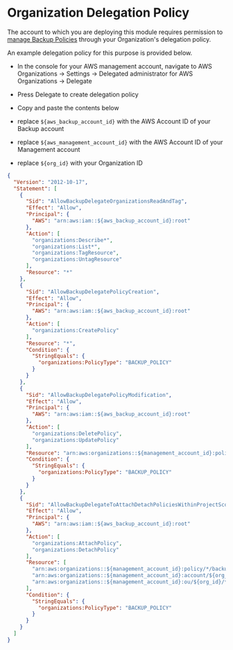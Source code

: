 # Organization Delegation Policy

The account to which you are deploying this module requires permission to [manage Backup Policies](https://docs.aws.amazon.com/organizations/latest/userguide/orgs_delegate_policies.html) through your Organization's delegation policy.

An example delegation policy for this purpose is provided below. 

- In the console for your AWS management account, navigate to AWS Organizations -> Settings -> Delegated administrator for AWS Organizations -> Delegate

- Press Delegate to create delegation policy

- Copy and paste the contents below

- replace `${aws_backup_account_id}` with the AWS Account ID of your Backup account

- replace `${aws_management_account_id}` with the AWS Account ID of your Management account

- replace `${org_id}` with your Organization ID

```json
{
  "Version": "2012-10-17",
  "Statement": [
    {
      "Sid": "AllowBackupDelegateOrganizationsReadAndTag",
      "Effect": "Allow",
      "Principal": {
        "AWS": "arn:aws:iam::${aws_backup_account_id}:root"
      },
      "Action": [
        "organizations:Describe*",
        "organizations:List*",
        "organizations:TagResource",
        "organizations:UntagResource"
      ],
      "Resource": "*"
    },
    {
      "Sid": "AllowBackupDelegatePolicyCreation",
      "Effect": "Allow",
      "Principal": {
        "AWS": "arn:aws:iam::${aws_backup_account_id}:root"
      },
      "Action": [
        "organizations:CreatePolicy"
      ],
      "Resource": "*",
      "Condition": {
        "StringEquals": {
          "organizations:PolicyType": "BACKUP_POLICY"
        }
      }
    },
    {
      "Sid": "AllowBackupDelegatePolicyModification",
      "Effect": "Allow",
      "Principal": {
        "AWS": "arn:aws:iam::${aws_backup_account_id}:root"
      },
      "Action": [
        "organizations:DeletePolicy",
        "organizations:UpdatePolicy"
      ],
      "Resource": "arn:aws:organizations::${management_account_id}:policy/*/backup_policy/*",
      "Condition": {
        "StringEquals": {
          "organizations:PolicyType": "BACKUP_POLICY"
        }
      }
    },
    {
      "Sid": "AllowBackupDelegateToAttachDetachPoliciesWithinProjectScope",
      "Effect": "Allow",
      "Principal": {
        "AWS": "arn:aws:iam::${aws_backup_account_id}:root"
      },
      "Action": [
        "organizations:AttachPolicy",
        "organizations:DetachPolicy"
      ],
      "Resource": [
        "arn:aws:organizations::${management_account_id}:policy/*/backup_policy/*",
        "arn:aws:organizations::${management_account_id}:account/${org_id}/*",
        "arn:aws:organizations::${management_account_id}:ou/${org_id}/*"
      ],
      "Condition": {
        "StringEquals": {
          "organizations:PolicyType": "BACKUP_POLICY"
        }
      }
    }
  ]
}
```